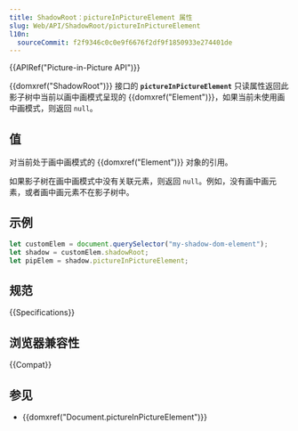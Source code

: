 ```yaml
---
title: ShadowRoot：pictureInPictureElement 属性
slug: Web/API/ShadowRoot/pictureInPictureElement
l10n:
  sourceCommit: f2f9346c0c0e9f6676f2df9f1850933e274401de
---
```


{{APIRef("Picture-in-Picture API")}}

{{domxref("ShadowRoot")}} 接口的 **`pictureInPictureElement`** 只读属性返回此影子树中当前以画中画模式呈现的 {{domxref("Element")}}，如果当前未使用画中画模式，则返回 `null`。

## 值

对当前处于画中画模式的 {{domxref("Element")}} 对象的引用。

如果影子树在画中画模式中没有关联元素，则返回 `null`。例如，没有画中画元素，或者画中画元素不在影子树中。

## 示例

```js
let customElem = document.querySelector("my-shadow-dom-element");
let shadow = customElem.shadowRoot;
let pipElem = shadow.pictureInPictureElement;
```

## 规范

{{Specifications}}

## 浏览器兼容性

{{Compat}}

## 参见

- {{domxref("Document.pictureInPictureElement")}}
